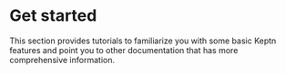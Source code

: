 # Get started

This section provides tutorials to familiarize you
with some basic Keptn features
and point you to other documentation that has more comprehensive information.
